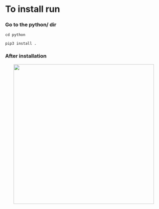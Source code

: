 # To install run

### Go to the python/ dir
```
cd python
```

```
pip3 install .
```

### After installation 
<p align="center">
  <img src=""  width="450"/>
</p>
